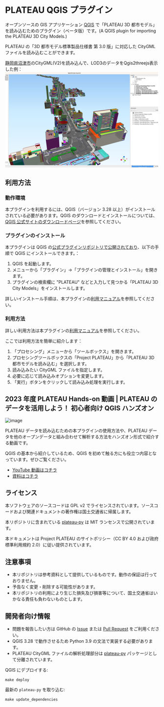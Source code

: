 # PLATEAU QGIS プラグイン

オープンソースの GIS アプリケーション [QGIS](https://www.qgis.org/) で「PLATEAU 3D 都市モデル」を読み込むためのプラグイン（ベータ版）です。(A QGIS plugin for importing the PLATEAU 3D City Models.)

PLATEAU の「3D 都市モデル標準製品仕様書 第 3.0 版」に対応した CityGML ファイルを読み込むことができます。

[静岡県沼津市](https://www.geospatial.jp/ckan/dataset/plateau-22203-numazu-shi-2021/resource/758fe63a-b20f-4d5d-817d-c35eac530143)のCityGML(V2)を読み込んで、LOD3のデータをQgis2threejs表示した例：
<img src="docs/picture/example_output.jpg" width="500">
## 利用方法

### 動作環境

本プラグインを利用するには、QGIS（バージョン 3.28 以上）がインストールされている必要があります。QGIS のダウンロードとインストールについては、[QGIS 公式サイトのダウンロードページ](https://qgis.org/ja/site/forusers/download.html)を参照してください。

### プラグインのインストール

本プラグインは QGIS の[公式プラグインリポジトリで公開されており](https://plugins.qgis.org/plugins/plateau_plugin/)、以下の手順で QGIS にインストールできます。：

1. QGIS を起動します。
2. メニューから「プラグイン」→「プラグインの管理とインストール」を開きます。
3. プラグインの検索欄に "PLATEAU" などと入力して見つかる「PLATEAU 3D City Models」をインストールします。

詳しいインストール手順は、本プラグインの[利用マニュアル](https://github.com/Project-PLATEAU/plateau-qgis-plugin/blob/main/docs/manual.md)を参照してください。

### 利用方法

詳しい利用方法は本プラグインの[利用マニュアル](https://github.com/Project-PLATEAU/plateau-qgis-plugin/blob/main/docs/manual.md)を参照してください。

ここでは利用方法を簡単に紹介します：

1. 「プロセシング」メニューから「ツールボックス」を開きます。
2. プロセシングツールボックスの「Project PLATEAU」から「PLATEAU 3D 都市モデルを読み込む」を選択します。
3. 読み込みたい CityGML ファイルを指定します。
4. 必要に応じて読み込みオプションを変更します。
5. 「実行」ボタンをクリックして読み込み処理を実行します。

## 2023 年度 PLATEAU Hands-on 動画 | PLATEAU のデータを活用しよう！ 初心者向け QGIS ハンズオン

![image](https://github.com/Project-PLATEAU/plateau-qgis-plugin/assets/79615787/f909a6f7-8c72-49f8-9de3-52dfa84e9054)

PLATEAU データを読み込むための本プラグインの使用方法や、PLATEAU データを他のオープンデータと組み合わせて解析する方法をハンズオン形式で紹介する動画です。

QGIS の基本から紹介しているため、QGIS を初めて触る方にも役立つ内容となっています。ぜひご覧ください。

- [YouTube 動画はコチラ](https://www.youtube.com/watch?v=xZCLndeT58A)
- [資料はコチラ](https://github.com/Project-PLATEAU/plateau-qgis-plugin/blob/main/docs/plateauhands-on-08.pdf)

## ライセンス

本ソフトウェアのソースコードは GPL v2 でライセンスされています。ソースコードおよび関連ドキュメントの著作権は国土交通省に帰属します。

本リポジトリに含まれている [plateau-py](https://github.com/MIERUNE/plateau-py) は MIT ランセンスで公開されています。

本ドキュメントは Project PLATEAU のサイトポリシー（CC BY 4.0 および政府標準利用規約 2.0）に従い提供されています。

## 注意事項

- 本リポジトリは参考資料として提供しているものです。動作の保証は行っておりません。
- 予告なく変更・削除する可能性があります。
- 本リポジトリの利用により生じた損失及び損害等について、国土交通省はいかなる責任も負わないものとします。

## 開発者向け情報

- 問題を報告したい方は GitHub の [Issue](https://github.com/MIERUNE/plateau-qgis-plugin/issues) または [Pull Request](https://github.com/MIERUNE/plateau-qgis-plugin/pulls) をご利用ください。
- QGIS 3.28 で動作させるため Python 3.9 の文法で実装する必要があります。
- PLATEAU CityGML ファイルの解析処理部分は [plateau-py](https://github.com/MIERUNE/plateau-py) パッケージとして分離されています。

QGIS にデプロイする:

```console
make deploy
```

最新の `plateau-py` を取り込む:

```console
make update_dependencies
```
